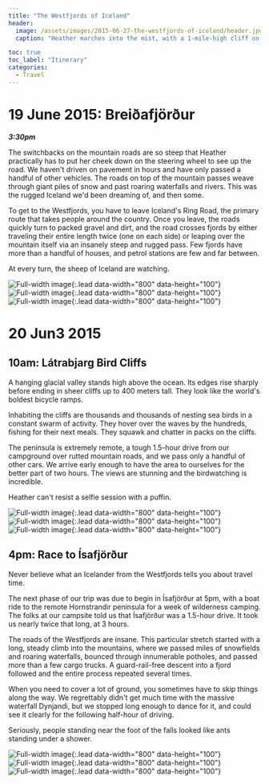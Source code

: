 ```yaml
---
title: "The Westfjords of Iceland"
header:
  image: /assets/images/2015-06-27-the-westfjords-of-iceland/header.jpg
  caption: "Heather marches into the mist, with a 1-mile-high cliff on the left. Photo credit: Adam Nagel"

toc: true
toc_label: "Itinerary"
categories:
  - Travel
---
```

# 19 June 2015: Breiðafjörður
***3:30pm***

The switchbacks on the mountain roads are so steep that Heather practically has to put her cheek down on the steering wheel to see up the road. We haven't driven on pavement in hours and have only passed a handful of other vehicles. The roads on top of the mountain passes weave through giant piles of snow and past roaring waterfalls and rivers. This was the rugged Iceland we'd been dreaming of, and then some.

To get to the Westfjords, you have to leave Iceland's Ring Road, the primary route that takes people around the country. Once you leave, the roads quickly turn to packed gravel and dirt, and the road crosses fjords by either traveling their entire length twice (one on each side) or leaping over the mountain itself via an insanely steep and rugged pass. Few fjords have more than a handful of houses, and petrol stations are few and far between.

At every turn, the sheep of Iceland are watching.

![Full-width image](/assets/images/2015-06-27-the-westfjords-of-iceland/19jun1.jpg){:.lead data-width="800" data-height="100"}
![Full-width image](/assets/images/2015-06-27-the-westfjords-of-iceland/19jun2.jpg){:.lead data-width="800" data-height="100"}
![Full-width image](/assets/images/2015-06-27-the-westfjords-of-iceland/19jun3.jpg){:.lead data-width="800" data-height="100"}

# 20 Jun3 2015
## 10am: Látrabjarg Bird Cliffs
A hanging glacial valley stands high above the ocean. Its edges rise sharply before ending in sheer cliffs up to 400 meters tall. They look like the world's boldest bicycle ramps.

Inhabiting the cliffs are thousands and thousands of nesting sea birds in a constant swarm of activity. They hover over the waves by the hundreds, fishing for their next meals. They squawk and chatter in packs on the cliffs.

The peninsula is extremely remote, a tough 1.5-hour drive from our campground over rutted mountain roads, and we pass only a handful of other cars. We arrive early enough to have the area to ourselves for the better part of two hours. The views are stunning and the birdwatching is incredible.

Heather can't resist a selfie session with a puffin.

![Full-width image](/assets/images/2015-06-27-the-westfjords-of-iceland/20jun1-1.jpg){:.lead data-width="800" data-height="100"}
![Full-width image](/assets/images/2015-06-27-the-westfjords-of-iceland/20jun1-2.jpg){:.lead data-width="800" data-height="100"}
![Full-width image](/assets/images/2015-06-27-the-westfjords-of-iceland/20jun1-3.jpg){:.lead data-width="800" data-height="100"}

## 4pm: Race to Ísafjörður
Never believe what an Icelander from the Westfjords tells you about travel time.

The next phase of our trip was due to begin in Ísafjörður at 5pm, with a boat ride to the remote Hornstrandir peninsula for a week of wilderness camping. The folks at our campsite told us that Ísafjörður was a 1.5-hour drive. It took us nearly twice that long, at 3 hours.

The roads of the Westfjords are insane. This particular stretch started with a long, steady climb into the mountains, where we passed miles of snowfields and roaring waterfalls, bounced through innumerable potholes, and passed more than a few cargo trucks. A guard-rail-free descent into a fjord followed and the entire process repeated several times.

When you need to cover a lot of ground, you sometimes have to skip things along the way. We regrettably didn't get much time with the massive waterfall Dynjandi, but we stopped long enough to dance for it, and could see it clearly for the following half-hour of driving.

Seriously, people standing near the foot of the falls looked like ants standing under a shower.

![Full-width image](/assets/images/2015-06-27-the-westfjords-of-iceland/20jun2-1.jpg){:.lead data-width="800" data-height="100"}
![Full-width image](/assets/images/2015-06-27-the-westfjords-of-iceland/20jun2-2.jpg){:.lead data-width="800" data-height="100"}
![Full-width image](/assets/images/2015-06-27-the-westfjords-of-iceland/20jun2-3.jpg){:.lead data-width="800" data-height="100"}